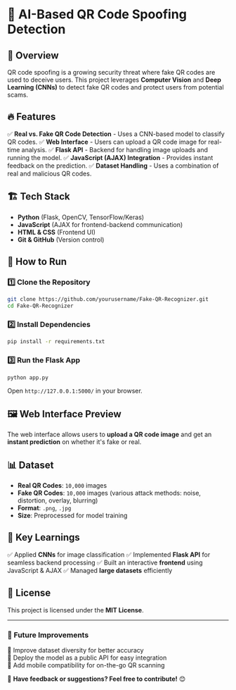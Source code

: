 # 🚀 AI-Based QR Code Spoofing Detection

## 📌 Overview

QR code spoofing is a growing security threat where fake QR codes are used to deceive users. This project leverages **Computer Vision** and **Deep Learning (CNNs)** to detect fake QR codes and protect users from potential scams.

## 🔥 Features

✅ **Real vs. Fake QR Code Detection** - Uses a CNN-based model to classify QR codes. ✅ **Web Interface** - Users can upload a QR code image for real-time analysis. ✅ **Flask API** - Backend for handling image uploads and running the model. ✅ **JavaScript (AJAX) Integration** - Provides instant feedback on the prediction. ✅ **Dataset Handling** - Uses a combination of real and malicious QR codes.

## 🏗️ Tech Stack

- **Python** (Flask, OpenCV, TensorFlow/Keras)
- **JavaScript** (AJAX for frontend-backend communication)
- **HTML & CSS** (Frontend UI)
- **Git & GitHub** (Version control)

## 🚀 How to Run

### 1️⃣ Clone the Repository

```bash
git clone https://github.com/yourusername/Fake-QR-Recognizer.git
cd Fake-QR-Recognizer
```

### 2️⃣ Install Dependencies

```bash
pip install -r requirements.txt
```

### 3️⃣ Run the Flask App

```bash
python app.py
```

Open `http://127.0.0.1:5000/` in your browser.

## 🖼️ Web Interface Preview

The web interface allows users to **upload a QR code image** and get an **instant prediction** on whether it's fake or real.

## 📊 Dataset

- **Real QR Codes**: `10,000` images
- **Fake QR Codes**: `10,000` images (various attack methods: noise, distortion, overlay, blurring)
- **Format**: `.png`, `.jpg`
- **Size**: Preprocessed for model training

## 🔑 Key Learnings

✅ Applied **CNNs** for image classification ✅ Implemented **Flask API** for seamless backend processing ✅ Built an interactive **frontend** using JavaScript & AJAX ✅ Managed **large datasets** efficiently

## 📜 License

This project is licensed under the **MIT License**.

---

### 🎯 Future Improvements

🔹 Improve dataset diversity for better accuracy\
🔹 Deploy the model as a public API for easy integration\
🔹 Add mobile compatibility for on-the-go QR scanning

📩 **Have feedback or suggestions? Feel free to contribute!** 😊

